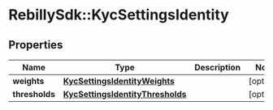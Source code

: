 # RebillySdk::KycSettingsIdentity

## Properties
Name | Type | Description | Notes
------------ | ------------- | ------------- | -------------
**weights** | [**KycSettingsIdentityWeights**](KycSettingsIdentityWeights.md) |  | [optional] 
**thresholds** | [**KycSettingsIdentityThresholds**](KycSettingsIdentityThresholds.md) |  | [optional] 

